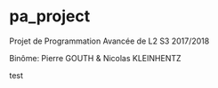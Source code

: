 # pa_project

Projet de Programmation Avancée de L2 S3 2017/2018

Binôme: Pierre GOUTH & Nicolas KLEINHENTZ

test
